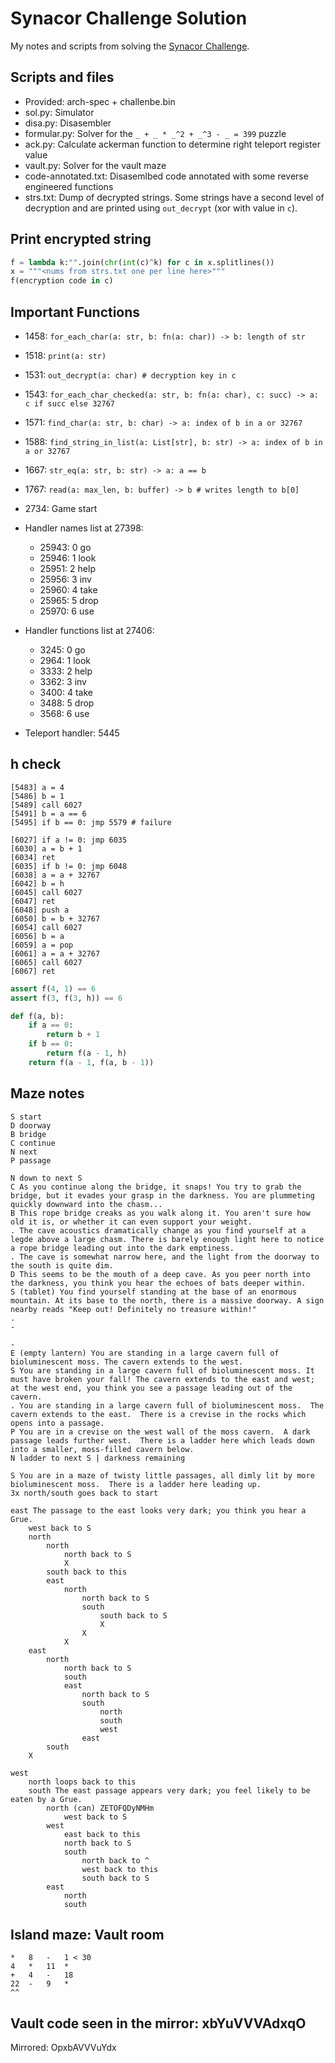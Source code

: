 # Synacor Challenge Solution

My notes and scripts from solving the [Synacor Challenge](https://challenge.synacor.com/).

## Scripts and files

- Provided: arch-spec + challenbe.bin
- sol.py: Simulator
- disa.py: Disasembler
- formular.py: Solver for the `_ + _ * _^2 + _^3 - _ = 399` puzzle
- ack.py: Calculate ackerman function to determine right teleport register value
- vault.py: Solver for the vault maze
- code-annotated.txt: Disasemlbed code annotated with some reverse engineered functions
- strs.txt: Dump of decrypted strings. Some strings have a second level of decryption and are printed using `out_decrypt` (xor with value in `c`).

## Print encrypted string

```python
f = lambda k:"".join(chr(int(c)^k) for c in x.splitlines())
x = """<nums from strs.txt one per line here>"""
f(encryption code in c)
```

## Important Functions

- 1458: `for_each_char(a: str, b: fn(a: char)) -> b: length of str`
- 1518: `print(a: str)`
- 1531: `out_decrypt(a: char) # decryption key in c`
- 1543: `for_each_char_checked(a: str, b: fn(a: char), c: succ) -> a: c if succ else 32767`
- 1571: `find_char(a: str, b: char) -> a: index of b in a or 32767`
- 1588: `find_string_in_list(a: List[str], b: str) -> a: index of b in a or 32767`
- 1667: `str_eq(a: str, b: str) -> a: a == b`
- 1767: `read(a: max_len, b: buffer) -> b # writes length to b[0]`
- 2734: Game start

- Handler names list at 27398:
  - 25943: 0 go
  - 25946: 1 look
  - 25951: 2 help
  - 25956: 3 inv
  - 25960: 4 take
  - 25965: 5 drop
  - 25970: 6 use
- Handler functions list at 27406:
  - 3245: 0 go
  - 2964: 1 look
  - 3333: 2 help
  - 3362: 3 inv
  - 3400: 4 take
  - 3488: 5 drop
  - 3568: 6 use
- Teleport handler: 5445

## h check

```
[5483] a = 4
[5486] b = 1
[5489] call 6027
[5491] b = a == 6
[5495] if b == 0: jmp 5579 # failure

[6027] if a != 0: jmp 6035
[6030] a = b + 1
[6034] ret
[6035] if b != 0: jmp 6048
[6038] a = a + 32767
[6042] b = h
[6045] call 6027
[6047] ret
[6048] push a
[6050] b = b + 32767
[6054] call 6027
[6056] b = a
[6059] a = pop
[6061] a = a + 32767
[6065] call 6027
[6067] ret
```

```python
assert f(4, 1) == 6
assert f(3, f(3, h)) == 6

def f(a, b):
    if a == 0:
        return b + 1
    if b == 0:
        return f(a - 1, h)
    return f(a - 1, f(a, b - 1))
```

## Maze notes

```
S start
D doorway
B bridge
C continue
N next
P passage

N down to next S
C As you continue along the bridge, it snaps! You try to grab the bridge, but it evades your grasp in the darkness. You are plummeting quickly downward into the chasm...
B This rope bridge creaks as you walk along it. You aren't sure how old it is, or whether it can even support your weight.
. The cave acoustics dramatically change as you find yourself at a legde above a large chasm. There is barely enough light here to notice a rope bridge leading out into the dark emptiness.
. The cave is somewhat narrow here, and the light from the doorway to the south is quite dim.
D This seems to be the mouth of a deep cave. As you peer north into the darkness, you think you hear the echoes of bats deeper within.
S (tablet) You find yourself standing at the base of an enormous mountain. At its base to the north, there is a massive doorway. A sign nearby reads "Keep out! Definitely no treasure within!"
.
-

-
E (empty lantern) You are standing in a large cavern full of bioluminescent moss. The cavern extends to the west.
S You are standing in a large cavern full of bioluminescent moss. It must have broken your fall! The cavern extends to the east and west; at the west end, you think you see a passage leading out of the cavern.
. You are standing in a large cavern full of bioluminescent moss.  The cavern extends to the east.  There is a crevise in the rocks which opens into a passage.
P You are in a crevise on the west wall of the moss cavern.  A dark passage leads further west.  There is a ladder here which leads down into a smaller, moss-filled cavern below.
N ladder to next S | darkness remaining

S You are in a maze of twisty little passages, all dimly lit by more bioluminescent moss.  There is a ladder here leading up.
3x north/south goes back to start

east The passage to the east looks very dark; you think you hear a Grue.
    west back to S
    north
        north
            north back to S
            X
        south back to this
        east
            north
                north back to S
                south
                    south back to S
                    X
                X
            X
    east
        north
            north back to S
            south
            east
                north back to S
                south
                    north
                    south
                    west
                east
        south
    X

west
    north loops back to this
    south The east passage appears very dark; you feel likely to be eaten by a Grue.
        north (can) ZETOFQDyNMHm
            west back to S
        west
            east back to this
            north back to S
            south
                north back to ^
                west back to this
                south back to S
        east
            north
            south
```

## Island maze: Vault room

```
*   8   -   1 < 30
4   *   11  *
+   4   -   18
22  -   9   *
^^
```

## Vault code seen in the mirror: xbYuVVVAdxqO

Mirrored: OpxbAVVVuYdx
